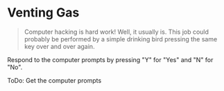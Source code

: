 # Venting Gas
>Computer hacking is hard work! Well, it usually is. This job could probably be performed by a simple drinking bird pressing the same key over and over again.

Respond to the computer prompts by pressing "Y" for "Yes" and "N" for "No".

ToDo: Get the computer prompts